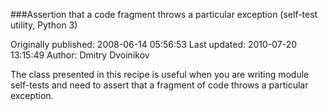 ###Assertion that a code fragment throws a particular exception (self-test utility, Python 3)

Originally published: 2008-06-14 05:56:53
Last updated: 2010-07-20 13:15:49
Author: Dmitry Dvoinikov

The class presented in this recipe is useful when you are writing module self-tests and need to assert that a fragment of code throws a particular exception.